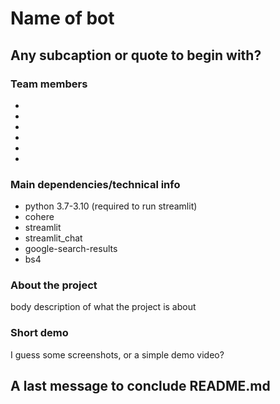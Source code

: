 # Name of bot

## Any subcaption or quote to begin with?


### Team members

-
-
-
-
-
-

### Main dependencies/technical info

- python 3.7-3.10 (required to run streamlit)
- cohere
- streamlit
- streamlit_chat
- google-search-results
- bs4

### About the project

body description of what the project is about


### Short demo

I guess some screenshots, or a simple demo video?


## A last message to conclude README.md
